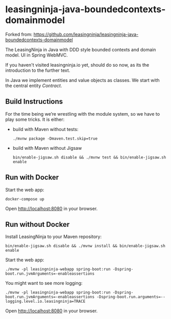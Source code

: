 # leasingninja-java-boundedcontexts-domainmodel

Forked from: https://github.com/leasingninja/leasingninja-java-boundedcontexts-domainmodel

The LeasingNinja in Java with DDD style bounded contexts and domain model. UI in Spring WebMVC.

If you haven't visited leasingninja.io yet, should do so now, as its the introduction to the further text.

In Java we implement entities and value objects as classes.
We start with the central entity _Contract_.

## Build Instructions

For the time being we’re wrestling with the module system, so we have to play some tricks. It is either:

* build with Maven without tests:

    ```fish
    ./mvnw package -Dmaven.test.skip=true
    ```

* build with Maven without Jigsaw

    ```fish
    bin/enable-jigsaw.sh disable && ./mvnw test && bin/enable-jigsaw.sh enable
    ```

## Run with Docker

Start the web app:

```fish
docker-compose up
```

Open <http://localhost:8080> in your browser.

## Run without Docker

Install LeasingNinja to your Maven repository:

```fish
bin/enable-jigsaw.sh disable && ./mvnw install && bin/enable-jigsaw.sh enable
```

Start the web app:

```fish
./mvnw -pl leasingninja-webapp spring-boot:run -Dspring-boot.run.jvmArguments=-enableassertions
```

You might want to see more logging:

```fish
./mvnw -pl leasingninja-webapp spring-boot:run -Dspring-boot.run.jvmArguments=-enableassertions -Dspring-boot.run.arguments=--logging.level.io.leasingninja=TRACE
```

Open <http://localhost:8080> in your browser.
